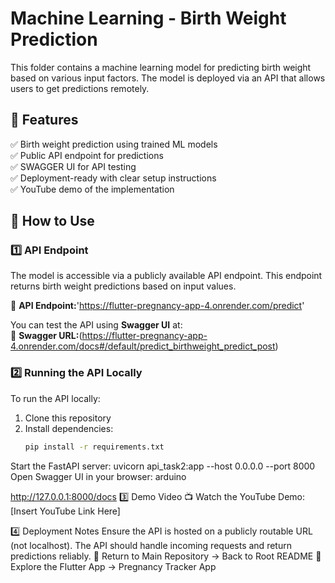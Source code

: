 # Machine Learning - Birth Weight Prediction  

This folder contains a machine learning model for predicting birth weight based on various input factors. The model is deployed via an API that allows users to get predictions remotely.  

## 📌 Features  
✅ Birth weight prediction using trained ML models  
✅ Public API endpoint for predictions  
✅ SWAGGER UI for API testing  
✅ Deployment-ready with clear setup instructions  
✅ YouTube demo of the implementation  

## 🚀 How to Use  

### **1️⃣ API Endpoint**  
The model is accessible via a publicly available API endpoint. This endpoint returns birth weight predictions based on input values.  

🔗 **API Endpoint:**'https://flutter-pregnancy-app-4.onrender.com/predict'  

You can test the API using **Swagger UI** at:  
🔗 **Swagger URL:**(https://flutter-pregnancy-app-4.onrender.com/docs#/default/predict_birthweight_predict_post) 

### **2️⃣ Running the API Locally**  
To run the API locally:  
1. Clone this repository  
2. Install dependencies:  
   ```bash
   pip install -r requirements.txt
Start the FastAPI server:
uvicorn api_task2:app --host 0.0.0.0 --port 8000
Open Swagger UI in your browser:
arduino

http://127.0.0.1:8000/docs
3️⃣ Demo Video
📺 Watch the YouTube Demo: [Insert YouTube Link Here]

4️⃣ Deployment Notes
Ensure the API is hosted on a publicly routable URL (not localhost).
The API should handle incoming requests and return predictions reliably.
📌 Return to Main Repository → Back to Root README
📌 Explore the Flutter App → Pregnancy Tracker App
